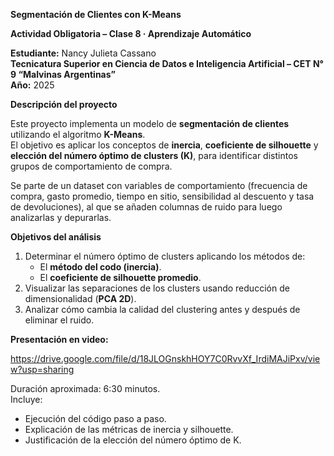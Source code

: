 **Segmentación de Clientes con K-Means**

**Actividad Obligatoria – Clase 8 · Aprendizaje Automático**

**Estudiante:** Nancy Julieta Cassano  
**Tecnicatura Superior en Ciencia de Datos e Inteligencia Artificial – CET N° 9 “Malvinas Argentinas”**  
**Año:** 2025  

**Descripción del proyecto**

Este proyecto implementa un modelo de **segmentación de clientes** utilizando el algoritmo **K-Means**.  
El objetivo es aplicar los conceptos de **inercia**, **coeficiente de silhouette** y **elección del número óptimo de clusters (K)**, para identificar distintos grupos de comportamiento de compra.

Se parte de un dataset con variables de comportamiento (frecuencia de compra, gasto promedio, tiempo en sitio, sensibilidad al descuento y tasa de devoluciones), al que se añaden columnas de ruido para luego analizarlas y depurarlas.

**Objetivos del análisis**

1. Determinar el número óptimo de clusters aplicando los métodos de:
   - El **método del codo (inercia)**.  
   - El **coeficiente de silhouette promedio**.  
2. Visualizar las separaciones de los clusters usando reducción de dimensionalidad (**PCA 2D**).  
3. Analizar cómo cambia la calidad del clustering antes y después de eliminar el ruido.

**Presentación en video:** 

https://drive.google.com/file/d/18JLOGnskhHOY7C0RvvXf_IrdiMAJiPxv/view?usp=sharing

Duración aproximada: 6:30 minutos.  
Incluye:
- Ejecución del código paso a paso.  
- Explicación de las métricas de inercia y silhouette.  
- Justificación de la elección del número óptimo de K.  
